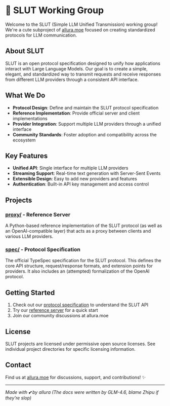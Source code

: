 # 🌸 SLUT Working Group

Welcome to the SLUT (Simple LLM Unified Transmission) working group! We're a cute subproject of [allura.moe](https://allura.moe/) focused on creating standardized protocols for LLM communication.

## About SLUT

SLUT is an open protocol specification designed to unify how applications interact with Large Language Models. Our goal is to create a simple, elegant, and standardized way to transmit requests and receive responses from different LLM providers through a consistent API interface.

## What We Do

- **Protocol Design**: Define and maintain the SLUT protocol specification
- **Reference Implementation**: Provide official server and client implementations
- **Provider Integration**: Support multiple LLM providers through a unified interface
- **Community Standards**: Foster adoption and compatibility across the ecosystem

## Key Features
- **Unified API**: Single interface for multiple LLM providers
- **Streaming Support**: Real-time text generation with Server-Sent Events
- **Extensible Design**: Easy to add new providers and features
- **Authentication**: Built-in API key management and access control

## Projects

### [proxy/](https://github.com/slut-wg/proxy) - Reference Server
A Python-based reference implementation of the SLUT protocol (as well as an OpenAI-compatible layer) that acts as a proxy between clients and various LLM providers.

### [spec/](https://github.com/slut-wg/spec) - Protocol Specification
The official TypeSpec specification for the SLUT protocol. This defines the core API structure, request/response formats, and extension points for providers. It also includes an (attempted) formalization of the OpenAI protocol.

## Getting Started

1. Check out our [protocol specification](./spec/) to understand the SLUT API
2. Try our [reference server](./proxy/) for a quick start
3. Join our community discussions at allura.moe

## License

SLUT projects are licensed under permissive open source licenses. See individual project directories for specific licensing information.

## Contact

Find us at [allura.moe](https://allura.moe/) for discussions, support, and contributions! ✨

---

*Made with 💕 by allura (The docs were written by GLM-4.6, blame Zhipu if they're slop)*
